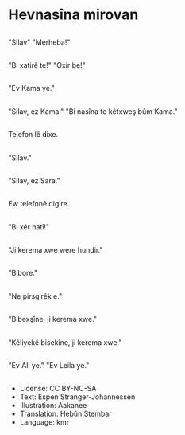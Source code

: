 # Hevnasîna mirovan

##
"Silav" "Merheba!"

##
"Bi xatirê te!" "Oxir be!"

##
"Ev Kama ye."

##
"Silav, ez Kama." "Bi nasîna te kêfxweş bûm Kama."

##
Telefon lê dixe.

##
"Silav."

##
"Silav, ez Sara."

##
Ew telefonê digire.

##
"Bi xêr hatî!"

##
"Ji kerema xwe were hundir."

##
"Bibore."

##
"Ne pirsgirêk e."

##
"Bibexşîne, ji kerema xwe."

##
"Kêliyekê bisekine, ji kerema xwe."

##
"Ev Ali ye." "Ev Leila ye."

##
* License: CC BY-NC-SA
* Text: Espen Stranger-Johannessen
* Illustration: Aakanee
* Translation: Hebûn Stembar
* Language: kmr
